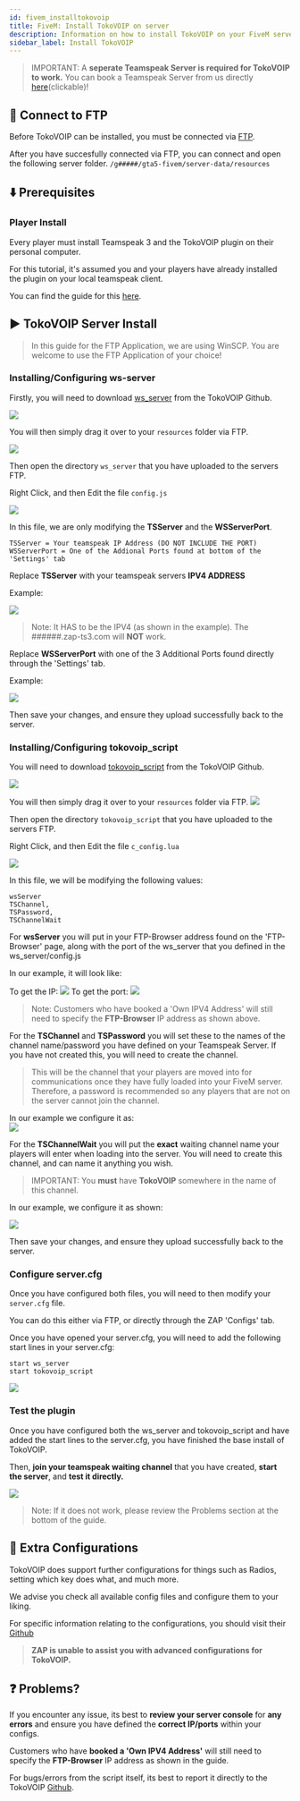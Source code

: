```yaml
---
id: fivem_installtokovoip
title: FiveM: Install TokoVOIP on server
description: Information on how to install TokoVOIP on your FiveM server from ZAP-Hosting - ZAP-Hosting.com documentation
sidebar_label: Install TokoVOIP
---
```


> IMPORTANT: A **seperate Teamspeak Server is required for TokoVOIP to work.** You can book a Teamspeak Server from us directly [here](https://zap-hosting.com/en/shop/product/teamspeak3-server/)(clickable)!

## 📶 Connect to FTP

Before TokoVOIP can be installed, you must be connected via [FTP](gameserver_ftpaccess.md).

After you have succesfully connected via FTP, you can connect and open the following server folder.
`/g#####/gta5-fivem/server-data/resources`

## ⬇️ Prerequisites

### Player Install 

Every player must install Teamspeak 3 and the TokoVOIP plugin on their personal computer.

For this tutorial, it's assumed you and your players have already installed the plugin on your local teamspeak client.

You can find the guide for this [here](https://github.com/Itokoyamato/TokoVOIP_TS3#players-setting-up-the-ts3-plugin).

## ▶️ TokoVOIP Server Install

> In this guide for the FTP Application, we are using WinSCP. You are welcome to use the FTP Application of your choice! 

### Installing/Configuring ws-server

Firstly, you will need to download [ws_server](https://github.com/Itokoyamato/TokoVOIP_TS3/releases) from the TokoVOIP Github. 

![](https://screensaver01.zap-hosting.com/index.php/s/zecMzwqWJbXXws7/preview)

You will then simply drag it over to your `resources` folder via FTP.

![](https://screensaver01.zap-hosting.com/index.php/s/HT2pDJDxA2GkWjf/preview)

Then open the directory `ws_server` that you have uploaded to the servers FTP.

Right Click, and then Edit the file  `config.js`

![](https://screensaver01.zap-hosting.com/index.php/s/tPgiQBgjTkRKAC2/preview)

In this file, we are only modifying the **TSServer** and the **WSServerPort**.

```
TSServer = Your teamspeak IP Address (DO NOT INCLUDE THE PORT)
WSServerPort = One of the Addional Ports found at bottom of the 'Settings' tab 
```

Replace **TSServer** with your teamspeak servers **IPV4 ADDRESS**

Example:

![](https://screensaver01.zap-hosting.com/index.php/s/kwEWMBGifyLNXfN/preview)

> Note: It HAS to be the IPV4 (as shown in the example). The ######.zap-ts3.com will **NOT** work. 

Replace **WSServerPort** with one of the 3 Additional Ports found directly through the 'Settings' tab.

Example:

![](https://screensaver01.zap-hosting.com/index.php/s/9G74ZL377qPWaMC/preview)

Then save your changes, and ensure they upload successfully back to the server. 

### Installing/Configuring tokovoip_script

You will need to download [tokovoip_script](https://github.com/Itokoyamato/TokoVOIP_TS3/releases) from the TokoVOIP Github. 

![](https://screensaver01.zap-hosting.com/index.php/s/MZAbALc9TAnCYpp/preview)

You will then simply drag it over to your `resources` folder via FTP.
![](https://screensaver01.zap-hosting.com/index.php/s/bprDorAtjj6kwSc/preview)

Then open the directory `tokovoip_script` that you have uploaded to the servers FTP.

Right Click, and then Edit the file  `c_config.lua`

![](https://screensaver01.zap-hosting.com/index.php/s/CYApowwqfR4SymK/preview)

In this file, we will be modifying the following values:
```
wsServer
TSChannel,
TSPassword, 
TSChannelWait
```

For **wsServer** you will put in your FTP-Browser address found on the 'FTP-Browser' page, along with the port of the ws_server that you defined in the ws_server/config.js

In our example, it will look like:

To get the IP:
![](https://screensaver01.zap-hosting.com/index.php/s/zNeoJSZ2CCTAKX3/preview)
To get the port: 
![](https://screensaver01.zap-hosting.com/index.php/s/XspTrR84NkksS3H/preview)

> Note: Customers who have booked a 'Own IPV4 Address' will still need to specify the **FTP-Browser** IP address as shown above. 

For the **TSChannel** and **TSPassword** you will set these to the names of the channel name/password you have defined on your Teamspeak Server. If you have not created this, you will need to create the channel. 

> This will be the channel that your players are moved into for communications once they have fully loaded into your FiveM server. Therefore, a password is recommended so any players that are not on the server cannot join the channel. 

In our example we configure it as:  
![](https://screensaver01.zap-hosting.com/index.php/s/zd4BjWNed9TWzpb/preview)

For the **TSChannelWait** you will put the **exact** waiting channel name your players will enter when loading into the server. You will need to create this channel, and can name it anything you wish. 

> IMPORTANT: You **must** have  **TokoVOIP** somewhere in the name of this channel. 

In our example, we configure it as shown:

![](https://screensaver01.zap-hosting.com/index.php/s/PBzcD6BZ8c2cTpQ/preview)

Then save your changes, and ensure they upload successfully back to the server.

### Configure server.cfg

Once you have configured both files, you will need to then modify your `server.cfg` file.

You can do this either via FTP, or directly through the ZAP 'Configs' tab. 

Once you have opened your server.cfg, you will need to add the following start lines in your server.cfg:

```
start ws_server
start tokovoip_script
```
![](https://screensaver01.zap-hosting.com/index.php/s/mqr2E42jSAYHtMz/preview)

### Test the plugin

Once you have configured both the ws_server and tokovoip_script and have added the start lines to the server.cfg, you have finished the base install of TokoVOIP. 

Then, **join your teamspeak waiting channel** that you have created, **start the server**, and **test it directly.**

![](https://screensaver01.zap-hosting.com/index.php/s/9yiZP2NgyJ7DyMS/preview)

> Note: If it does not work, please review the Problems section at the bottom of the guide. 

## 📃 Extra Configurations

TokoVOIP does support further configurations for things such as Radios, setting which key does what, and much more.

We advise you check all available config files and configure them to your liking.

For specific information relating to the configurations, you should visit their [Github](https://github.com/Itokoyamato/TokoVOIP_TS3)

> **ZAP is unable to assist you with advanced configurations for TokoVOIP.**


## ❓ Problems? 

If you encounter any issue, its best to **review your server console** for **any errors** and ensure you have defined the **correct IP/ports** within your configs.

Customers who have **booked a 'Own IPV4 Address'** will still need to specify the **FTP-Browser** IP address as shown in the guide. 

For bugs/errors from the script itself, its best to report it directly to the TokoVOIP [Github](https://github.com/Itokoyamato/TokoVOIP_TS3).
